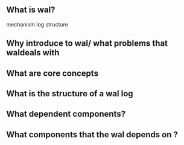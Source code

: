 

## What is wal?

mechanism
log structure

## Why introduce to wal/ what problems that waldeals with

## What are core concepts

## What is the structure of a wal log

## What dependent components?

## What components that the wal depends on ?
